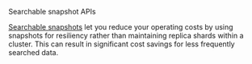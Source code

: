 Searchable snapshot APIs

[Searchable snapshots](https://www.elastic.co/guide/en/elasticsearch/reference/master/searchable-snapshots.html) let
you reduce your operating costs by using snapshots for resiliency rather than maintaining replica shards within a
cluster. This can result in significant cost savings for less frequently searched data.

